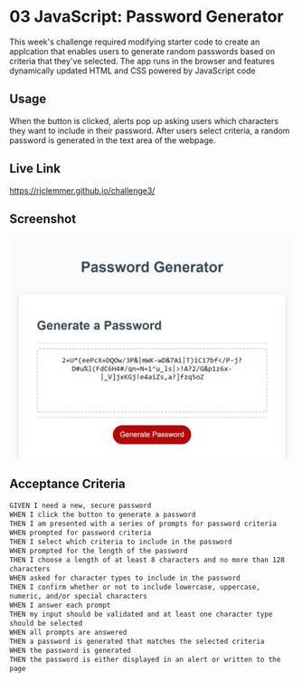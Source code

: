 # 03 JavaScript: Password Generator

This week's challenge required modifying starter code to create an applcation that enables users to generate random passwords based on criteria that they've selected. The app runs in the browser and features dynamically updated HTML and CSS powered by JavaScript code

## Usage

When the button is clicked, alerts pop up asking users which characters they want to include in their password. After users select criteria, a random password is generated in the text area of the webpage. 

## Live Link

https://rjclemmer.github.io/challenge3/

## Screenshot

<img src="./Assets/images/password_screenshot.png" alt="Photo of Challenge3" title="Photo of Challenge3">



## Acceptance Criteria

```
GIVEN I need a new, secure password
WHEN I click the button to generate a password
THEN I am presented with a series of prompts for password criteria
WHEN prompted for password criteria
THEN I select which criteria to include in the password
WHEN prompted for the length of the password
THEN I choose a length of at least 8 characters and no more than 128 characters
WHEN asked for character types to include in the password
THEN I confirm whether or not to include lowercase, uppercase, numeric, and/or special characters
WHEN I answer each prompt
THEN my input should be validated and at least one character type should be selected
WHEN all prompts are answered
THEN a password is generated that matches the selected criteria
WHEN the password is generated
THEN the password is either displayed in an alert or written to the page
```


